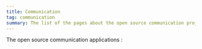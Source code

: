 ```yaml
---
title: Communication
tag: communication
summary: The list of the pages about the open source communication projects.
---
```


The open source communication applications :
